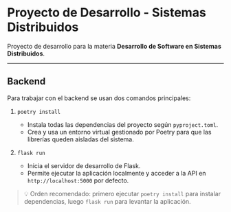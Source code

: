 # Proyecto de Desarrollo - Sistemas Distribuidos

Proyecto de desarrollo para la materia **Desarrollo de Software en Sistemas Distribuidos**.

---

## Backend

Para trabajar con el backend se usan dos comandos principales:

1. `poetry install`

   - Instala todas las dependencias del proyecto según `pyproject.toml`.
   - Crea y usa un entorno virtual gestionado por Poetry para que las librerías queden aisladas del sistema.

2. `flask run`
   - Inicia el servidor de desarrollo de Flask.
   - Permite ejecutar la aplicación localmente y acceder a la API en `http://localhost:5000` por defecto.

> 💡 Orden recomendado: primero ejecutar `poetry install` para instalar dependencias, luego `flask run` para levantar la aplicación.
